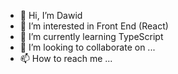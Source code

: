 - 👋 Hi, I’m Dawid
- 👀 I’m interested in Front End (React)
- 🌱 I’m currently learning TypeScript
- 💞️ I’m looking to collaborate on ...
- 📫 How to reach me ...

<!---
Dawidm213/Dawidm213 is a ✨ special ✨ repository because its `README.md` (this file) appears on your GitHub profile.
You can click the Preview link to take a look at your changes.
--->
